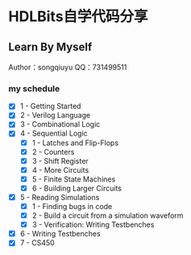 # HDLBits自学代码分享
## Learn By Myself
Author：songqiuyu
QQ：731499511

### my schedule
* [X] 1 - Getting Started 
* [X] 2 - Verilog Language
* [X] 3 - Combinational Logic
* [X] 4 - Sequential Logic
  * [X] 1 - Latches and Flip-Flops
  * [X] 2 - Counters
  * [X] 3 - Shift Register
  * [X] 4 - More Circuits
  * [X] 5 - Finite State Machines
  * [X] 6 - Building Larger Circuits
* [X] 5 - Reading Simulations
  * [X] 1 - Finding bugs in code
  * [X] 2 - Build a circuit from a simulation waveform
  * [X] 3 - Verification: Writing Testbenches
* [X] 6 - Writing Testbenches
* [X] 7 - CS450

